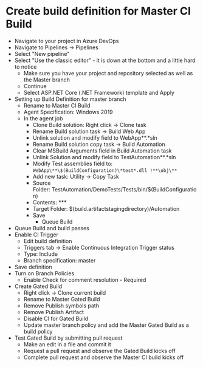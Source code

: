 # Create build definition for Master CI Build
* Navigate to your project in Azure DevOps
* Navigate to Pipelines -> Pipelines
* Select "New pipeline"
* Select "Use the classic editor" - it is down at the bottom and a little hard to notice
  * Make sure you have your project and repository selected as well as the Master branch
  * Continue
  * Select ASP.NET Core (.NET Framework) template and Apply
* Setting up Build Definition for master branch
  * Rename to Master CI Build
  * Agent Specification: Windows 2019
  * In the agent job
    * Clone Build solution: Right click -> Clone task
    * Rename Build solution task -> Build Web App
    * Unlink solution and modify field to WebApp\**.*sln
    * Rename Build solution copy task -> Build Automation
    * Clear MSBuild Arguments field in Build Automation task
    * Unlink Solution and modify field to TestAutomation\**.*sln
    * Modify Test assemblies field to: ```WebApp\**\$(BuildConfiguration)\*test*.dll
  !**\obj\**```
    * Add new task: Utility -> Copy Task
    * Source Folder: TestAutomation/DemoTests/Tests/bin/$(BuildConfiguration)
    * Contents: **\*
    * Target Folder: $(build.artifactstagingdirectory)/Automation
    * Save
      * Queue Build
* Queue Build and build passes
* Enable CI Trigger
  * Edit build definition
  * Triggers tab -> Enable Continuous Integration Trigger status
  * Type: Include
  * Branch specification: master
* Save definition
* Turn on Branch Policies
  * Enable Check for comment resolution - Required
* Create Gated Build
  * Right click -> Clone current build
  * Rename to Master Gated Build
  * Remove Publish symbols path
  * Remove Publish Artifact
  * Disable CI for Gated Build
  * Update master branch policy and add the Master Gated Build as a build policy
* Test Gated Build by submitting pull request
  * Make an edit in a file and commit it
  * Request a pull request and observe the Gated Build kicks off
  * Complete pull request and observe the Master CI build kicks off